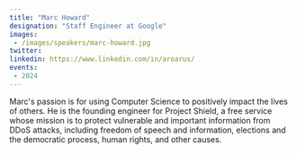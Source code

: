 ```yaml
---
title: "Marc Howard"
designation: "Staff Engineer at Google"
images:
 - /images/speakers/marc-howard.jpg
twitter: 
linkedin: https://www.linkedin.com/in/aroarus/
events:
 - 2024
---
```


Marc's passion is for using Computer Science to positively impact the lives of others. He is the founding engineer for Project Shield, a free service whose mission is to protect vulnerable and important information from DDoS attacks, including freedom of speech and information, elections and the democratic process, human rights, and other causes.